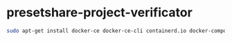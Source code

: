 # presetshare-project-verificator

```bash
sudo apt-get install docker-ce docker-ce-cli containerd.io docker-compose-plugin
```